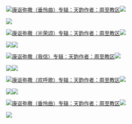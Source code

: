 [![](https://res.chinacath.cn/web/2024/11/08/1731030050068.png@!w100h100)康讴弥撒（垂怜曲）专辑：天韵作者：周至教区![](https://res.chinacath.cn/web/icon/play-128.png)](http://www.zhouzhidiocese.com/track/102488)

![](https://res.chinacath.cn/web/images/2024/11/14/1731547479539.jpg)

[![](https://res.chinacath.cn/web/2024/11/08/1731030050068.png@!w100h100)康讴弥撒（光荣颂）专辑：天韵作者：周至教区![](https://res.chinacath.cn/web/icon/play-128.png)](http://www.zhouzhidiocese.com/track/102489)

![](https://res.chinacath.cn/web/images/2024/11/14/1731547507637.jpg)![](https://res.chinacath.cn/web/images/2024/11/14/1731547572289.jpg)

[![](https://res.chinacath.cn/web/2024/11/08/1731030050068.png@!w100h100)康讴弥撒（我信）专辑：天韵作者：周至教区![](https://res.chinacath.cn/web/icon/play-128.png)](http://www.zhouzhidiocese.com/track/102490)

![](https://res.chinacath.cn/web/images/2024/11/14/1731547597710.jpg)![](https://res.chinacath.cn/web/images/2024/11/14/1731547678289.jpg)

[![](https://res.chinacath.cn/web/2024/11/08/1731030050068.png@!w100h100)康讴弥撒（欢呼歌）专辑：天韵作者：周至教区![](https://res.chinacath.cn/web/icon/play-128.png)](http://www.zhouzhidiocese.com/track/102491)

![](https://res.chinacath.cn/web/images/2024/11/14/1731547697192.jpg)![](https://res.chinacath.cn/web/images/2024/11/14/1731547776125.jpg)

[![](https://res.chinacath.cn/web/2024/11/08/1731030050068.png@!w100h100)康讴弥撒（垂怜曲）专辑：天韵作者：周至教区![](https://res.chinacath.cn/web/icon/play-128.png)](http://www.zhouzhidiocese.com/track/102492)

![](https://res.chinacath.cn/web/images/2024/11/14/1731547801956.jpg)